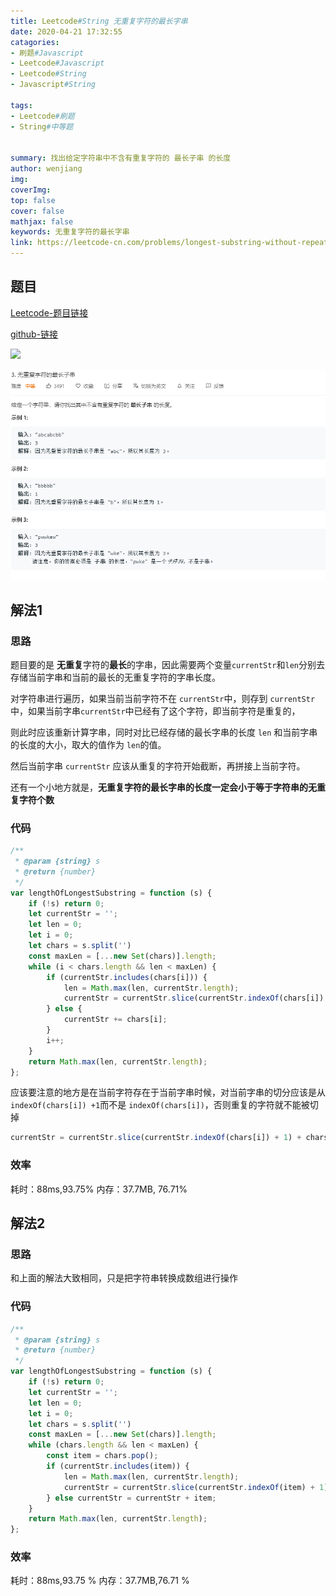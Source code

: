 ```yaml
---
title: Leetcode#String 无重复字符的最长字串
date: 2020-04-21 17:32:55 
catagories: 
- 刷题#Javascript 
- Leetcode#Javascript 
- Leetcode#String 
- Javascript#String 

tags: 
- Leetcode#刷题 
- String#中等题


summary: 找出给定字符串中不含有重复字符的 最长子串 的长度
author: wenjiang
img: 
coverImg: 
top: false
cover: false
mathjax: false
keywords: 无重复字符的最长字串
link: https://leetcode-cn.com/problems/longest-substring-without-repeating-characters/
---
```


## 题目

[Leetcode-题目链接](https://leetcode-cn.com/problems/longest-substring-without-repeating-characters/)   

[github-链接](https://github.com/WenJiang99/leetcode/tree/master/String/longestSubstring)

![](./problem.png)   
<!-- select a type of hexo pic ref -->
<!-- ![](https://raw.githubusercontent.com/WenJiang99/leetcode/master/String/longestSubstring/problem.png)    -->
![](./readme/problem.png)

## 解法1

### 思路

题目要的是 **无重复**字符的**最长**的字串，因此需要两个变量`currentStr`和`len`分别去存储当前字串和当前的最长的无重复字符的字串长度。

对字符串进行遍历，如果当前当前字符不在 `currentStr`中，则存到 `currentStr`中，如果当前字串`currentStr`中已经有了这个字符，即当前字符是重复的，

则此时应该重新计算字串，同时对比已经存储的最长字串的长度 `len` 和当前字串的长度的大小，取大的值作为 `len`的值。

然后当前字串 `currentStr` 应该从重复的字符开始截断，再拼接上当前字符。

还有一个小地方就是，**无重复字符的最长字串的长度一定会小于等于字符串的无重复字符个数**

### 代码
```js 
/**
 * @param {string} s
 * @return {number}
 */
var lengthOfLongestSubstring = function (s) {
    if (!s) return 0;
    let currentStr = '';
    let len = 0;
    let i = 0;
    let chars = s.split('')
    const maxLen = [...new Set(chars)].length;
    while (i < chars.length && len < maxLen) {
        if (currentStr.includes(chars[i])) {
            len = Math.max(len, currentStr.length);
            currentStr = currentStr.slice(currentStr.indexOf(chars[i]) + 1) + chars[i];
        } else {
            currentStr += chars[i];
        }
        i++;
    }
    return Math.max(len, currentStr.length);
};

```
应该要注意的地方是在当前字符存在于当前字串时候，对当前字串的切分应该是从 `indexOf(chars[i]) +1`而不是 `indexOf(chars[i])`，否则重复的字符就不能被切掉

```js
currentStr = currentStr.slice(currentStr.indexOf(chars[i]) + 1) + chars[i];
```


### 效率
耗时：88ms,93.75%
内存：37.7MB, 76.71%


## 解法2

### 思路

和上面的解法大致相同，只是把字符串转换成数组进行操作

### 代码
```js 
/**
 * @param {string} s
 * @return {number}
 */
var lengthOfLongestSubstring = function (s) {
    if (!s) return 0;
    let currentStr = '';
    let len = 0;
    let i = 0;
    let chars = s.split('')
    const maxLen = [...new Set(chars)].length;
    while (chars.length && len < maxLen) {
        const item = chars.pop();
        if (currentStr.includes(item)) {
            len = Math.max(len, currentStr.length);
            currentStr = currentStr.slice(currentStr.indexOf(item) + 1) + item;
        } else currentStr = currentStr + item;
    }
    return Math.max(len, currentStr.length);
};

```

### 效率
耗时：88ms,93.75 %
内存：37.7MB,76.71 %

